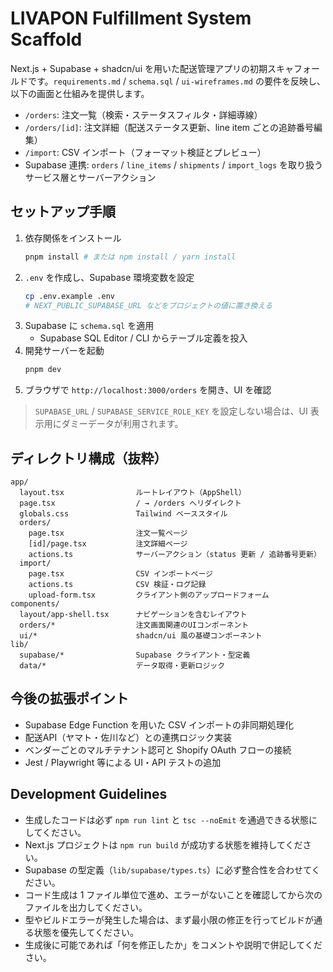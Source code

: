 # LIVAPON Fulfillment System Scaffold

Next.js + Supabase + shadcn/ui を用いた配送管理アプリの初期スキャフォールドです。`requirements.md` / `schema.sql` / `ui-wireframes.md` の要件を反映し、以下の画面と仕組みを提供します。

- `/orders`: 注文一覧（検索・ステータスフィルタ・詳細導線）
- `/orders/[id]`: 注文詳細（配送ステータス更新、line item ごとの追跡番号編集）
- `/import`: CSV インポート（フォーマット検証とプレビュー）
- Supabase 連携: `orders` / `line_items` / `shipments` / `import_logs` を取り扱うサービス層とサーバーアクション

## セットアップ手順

1. 依存関係をインストール
   ```bash
   pnpm install # または npm install / yarn install
   ```
2. `.env` を作成し、Supabase 環境変数を設定
   ```bash
   cp .env.example .env
   # NEXT_PUBLIC_SUPABASE_URL などをプロジェクトの値に置き換える
   ```
3. Supabase に `schema.sql` を適用
   - Supabase SQL Editor / CLI からテーブル定義を投入
4. 開発サーバーを起動
   ```bash
   pnpm dev
   ```
5. ブラウザで `http://localhost:3000/orders` を開き、UI を確認

> `SUPABASE_URL` / `SUPABASE_SERVICE_ROLE_KEY` を設定しない場合は、UI 表示用にダミーデータが利用されます。

## ディレクトリ構成（抜粋）

```
app/
  layout.tsx                ルートレイアウト（AppShell）
  page.tsx                  / → /orders へリダイレクト
  globals.css               Tailwind ベーススタイル
  orders/
    page.tsx                注文一覧ページ
    [id]/page.tsx           注文詳細ページ
    actions.ts              サーバーアクション（status 更新 / 追跡番号更新）
  import/
    page.tsx                CSV インポートページ
    actions.ts              CSV 検証・ログ記録
    upload-form.tsx         クライアント側のアップロードフォーム
components/
  layout/app-shell.tsx      ナビゲーションを含むレイアウト
  orders/*                  注文画面関連のUIコンポーネント
  ui/*                      shadcn/ui 風の基礎コンポーネント
lib/
  supabase/*                Supabase クライアント・型定義
  data/*                    データ取得・更新ロジック
```

## 今後の拡張ポイント

- Supabase Edge Function を用いた CSV インポートの非同期処理化
- 配送API（ヤマト・佐川など）との連携ロジック実装
- ベンダーごとのマルチテナント認可と Shopify OAuth フローの接続
- Jest / Playwright 等による UI・API テストの追加

## Development Guidelines

- 生成したコードは必ず `npm run lint` と `tsc --noEmit` を通過できる状態にしてください。
- Next.js プロジェクトは `npm run build` が成功する状態を維持してください。
- Supabase の型定義（`lib/supabase/types.ts`）に必ず整合性を合わせてください。
- コード生成は 1 ファイル単位で進め、エラーがないことを確認してから次のファイルを出力してください。
- 型やビルドエラーが発生した場合は、まず最小限の修正を行ってビルドが通る状態を優先してください。
- 生成後に可能であれば「何を修正したか」をコメントや説明で併記してください。
